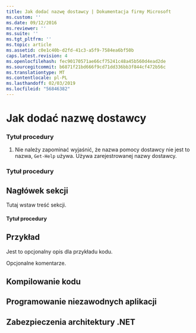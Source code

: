 ```yaml
---
title: Jak dodać nazwę dostawcy | Dokumentacja firmy Microsoft
ms.custom: ''
ms.date: 09/12/2016
ms.reviewer: ''
ms.suite: ''
ms.tgt_pltfrm: ''
ms.topic: article
ms.assetid: c0e1c40b-d2fd-41c3-a5f9-7584ea6bf50b
caps.latest.revision: 4
ms.openlocfilehash: fec90170571ae66cf75241c48a45b560d4ead2de
ms.sourcegitcommit: b6871f21bd666f9cd71dd336bb3f844cf472b56c
ms.translationtype: MT
ms.contentlocale: pl-PL
ms.lasthandoff: 02/03/2019
ms.locfileid: "56846382"
---
```

# <a name="how-to-add-the-provider-name"></a>Jak dodać nazwę dostawcy

### <a name="procedure-title"></a>Tytuł procedury

1. Nie należy zapominać wyjaśnić, że nazwa pomocy dostawcy nie jest to nazwa, `Get-Help` używa. Używa zarejestrowanej nazwy dostawcy.

### <a name="procedure-title"></a>Tytuł procedury

## <a name="section-heading"></a>Nagłówek sekcji

 Tutaj wstaw treść sekcji.

#### <a name="procedure-title"></a>Tytuł procedury

## <a name="example"></a>Przykład

 Jest to opcjonalny opis dla przykładu kodu.

<!-- TODO!!!: review snippet reference  [!CODE [Microsoft.Win32.RegistryKey#4](Microsoft.Win32.RegistryKey#4)]  -->

 Opcjonalne komentarze.

## <a name="compiling-the-code"></a>Kompilowanie kodu

## <a name="robust-programming"></a>Programowanie niezawodnych aplikacji

## <a name="net-framework-security"></a>Zabezpieczenia architektury .NET
